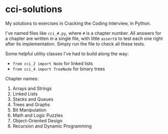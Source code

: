 # cci-solutions
My solutions to exercises in Cracking the Coding Interview, in Python.

I've named files like `cci_#.py`, where `#` is a chapter number. All answers for a chapter are written in a single file, with little `assert`s to test each one right after its implementation. Simply run the file to check all these tests.

Some helpful utility classes I've had to build along the way:
- `from cci_2 import Node` for linked lists
- `from cci_4 import TreeNode` for binary trees

Chapter names:
1. Arrays and Strings
2. Linked Lists
3. Stacks and Queues
4. Trees and Graphs
5. Bit Manipulation
6. Math and Logic Puzzles
7. Object-Oriented Design
8. Recursion and Dynamic Programming